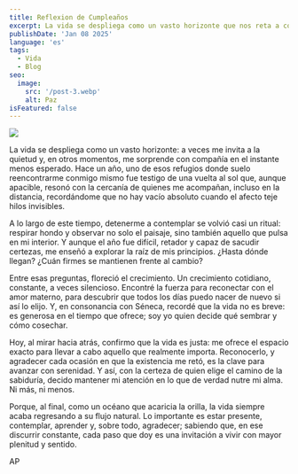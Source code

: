 ```yaml
---
title: Reflexion de Cumpleaños
excerpt: La vida se despliega como un vasto horizonte que nos reta a contemplar, agradecer y crecer día tras día. En esta reflexión, exploro la conexión con mis principios, mi familia y el incesante aprendizaje que nos ofrece la existencia cuando nos atrevemos a vivir con conciencia y gratitud.
publishDate: 'Jan 08 2025'
language: 'es'
tags:
  - Vida
  - Blog
seo:
  image:
    src: '/post-3.webp'
    alt: Paz
isFeatured: false
---
```


![](/post-3.webp)

La vida se despliega como un vasto horizonte: a veces me invita a la quietud y, en otros momentos, me sorprende con compañía en el instante menos esperado. Hace un año, uno de esos refugios donde suelo reencontrarme conmigo mismo fue testigo de una vuelta al sol que, aunque apacible, resonó con la cercanía de quienes me acompañan, incluso en la distancia, recordándome que no hay vacío absoluto cuando el afecto teje hilos invisibles.

A lo largo de este tiempo, detenerme a contemplar se volvió casi un ritual: respirar hondo y observar no solo el paisaje, sino también aquello que pulsa en mi interior. Y aunque el año fue difícil, retador y capaz de sacudir certezas, me enseñó a explorar la raíz de mis principios. ¿Hasta dónde llegan? ¿Cuán firmes se mantienen frente al cambio?

Entre esas preguntas, floreció el crecimiento. Un crecimiento cotidiano, constante, a veces silencioso. Encontré la fuerza para reconectar con el amor materno, para descubrir que todos los días puedo nacer de nuevo si así lo elijo. Y, en consonancia con Séneca, recordé que la vida no es breve: es generosa en el tiempo que ofrece; soy yo quien decide qué sembrar y cómo cosechar.

Hoy, al mirar hacia atrás, confirmo que la vida es justa: me ofrece el espacio exacto para llevar a cabo aquello que realmente importa. Reconocerlo, y agradecer cada ocasión en que la existencia me retó, es la clave para avanzar con serenidad. Y así, con la certeza de quien elige el camino de la sabiduría, decido mantener mi atención en lo que de verdad nutre mi alma. Ni más, ni menos.

Porque, al final, como un océano que acaricia la orilla, la vida siempre acaba regresando a su flujo natural. Lo importante es estar presente, contemplar, aprender y, sobre todo, agradecer; sabiendo que, en ese discurrir constante, cada paso que doy es una invitación a vivir con mayor plenitud y sentido.

AP
